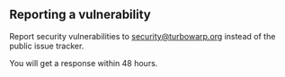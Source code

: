 ## Reporting a vulnerability

Report security vulnerabilities to [security@turbowarp.org](mailto:security@turbowarp.org) instead of the public issue tracker.

You will get a response within 48 hours.
